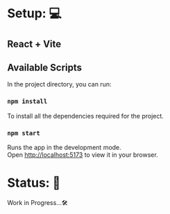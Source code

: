 # Setup: 💻

  ## React + Vite

  ## Available Scripts

  In the project directory, you can run:

  ### `npm install`

  To install all the dependencies required for the project.



  ### `npm start`

  Runs the app in the development mode.\
  Open [http://localhost:5173](http://localhost:5173) to view it in your browser.


# Status: 📶
Work in Progress...🛠️